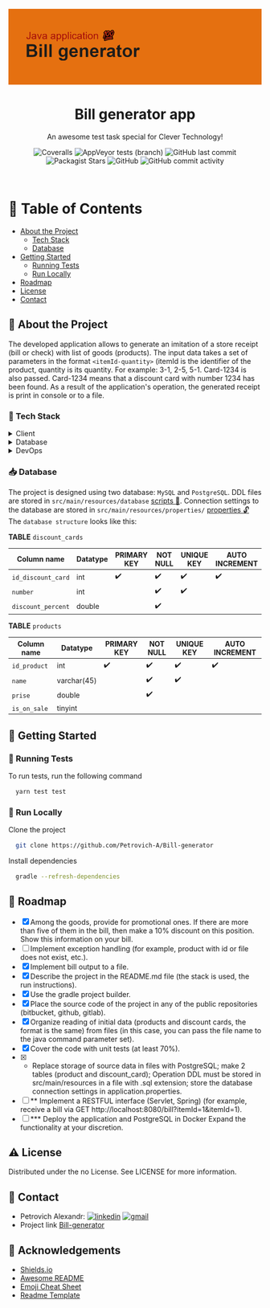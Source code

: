 <div align="center">

<img src="https://github.com/Petrovich-A/Bill-generator/blob/bill_generate/src/main/resources/img/img.png"
alt="logo" width="600" height="auto" />
  <h1>Bill generator app</h1>

  <p>
    An awesome test task special for Clever Technology! 
  </p>


<!-- Badges -->
<p>
<a>
<img alt="Coveralls" src="https://img.shields.io/coverallsCoverage/github/Petrovich-A/Bill-generator">
</a>
<img alt="AppVeyor tests (branch)" src="https://img.shields.io/appveyor/tests/Petrovich-A/Bill-generator/bill_generate">
<a>
<img alt="GitHub last commit" src="https://img.shields.io/github/last-commit/Petrovich-A/Bill-generator">
</a>
<a>
<img alt="Packagist Stars" src="https://img.shields.io/packagist/stars/Petrovich-A/Bill-generator">
</a>
<a>
<img alt="GitHub" src="https://img.shields.io/github/license/Petrovich-A/Bill-generator">
</a>
<a>
<img alt="GitHub commit activity" src="https://img.shields.io/github/commit-activity/m/Petrovich-A/Bill-generator">
</a>
</p>
</div>
<br />

<!-- Table of Contents -->

# :notebook_with_decorative_cover: Table of Contents

- [About the Project](#star2-about-the-project)
    * [Tech Stack](#space_invader-tech-stack)
    * [Database](#inbox_tray-database)
- [Getting Started](#toolbox-getting-started)
    * [Running Tests](#test_tube-running-tests)
    * [Run Locally](#running-run-locally)
- [Roadmap](#compass-roadmap)
- [License](#warning-license)
- [Contact](#handshake-contact)

<!-- About the Project -->

## :star2: About the Project

The developed application allows to generate an imitation of a store receipt (bill or check) with list of goods (products). The input data takes a set of parameters in the format `<itemId-quantity>` (itemId is the identifier of the product, quantity is its quantity. For example: 3-1, 2-5, 5-1. Card-1234 is also passed. Card-1234 means that a discount card with number 1234 has been found. 
As a result of the application's operation, the generated receipt is print in console or to a file.

<!-- TechStack -->

### :space_invader: Tech Stack

<details>
  <summary>Client</summary>
  <ul>
    <li><a href="https://www.jetbrains.com/idea/">IntelliJ IDEA 2022.1.2</a></li>
  </ul>
</details>

<details>
<summary>Database</summary>
  <ul>
    <li><a href="https://www.postgresql.org">PostgreSQL</a></li>
    <li><a href="https://www.mysql.com">MySQL</a></li>
  </ul>
</details>

<details>
<summary>DevOps</summary>
  <ul>
    <li><a href="https://www.docker.com/">Docker</a></li>
  </ul>
</details>

<!-- Database -->

### :inbox_tray: Database
 
The project is designed using two database: `MySQL` and `PostgreSQL`. DDL files are stored in `src/main/resources/database` [scripts :open_file_folder:](https://github.com/Petrovich-A/Bill-generator/tree/master/src/main/resources/database). Connection settings to the database are stored in `src/main/resources/properties/` [properties :unlock:](https://github.com/Petrovich-A/Bill-generator/tree/master/src/main/resources/properties)
The `database structure` looks like this:

**TABLE** `discount_cards`

|  Column name    |   Datatype  |   PRIMARY KEY   |   NOT NULL  |   UNIQUE KEY | AUTO INCREMENT |
|-----|-----|-----|-----|-----|----------------|
|  `id_discount_card`   |   int  |   :heavy_check_mark:  |   :heavy_check_mark:  |  :heavy_check_mark:  |        :heavy_check_mark:        |
|   `number`  |   int  |     |   :heavy_check_mark:  |    :heavy_check_mark: |                |
|   `discount_percent`  |   double  |     |   :heavy_check_mark:  |     |                |

**TABLE** `products`

|   Column name  |  Datatype   |  PRIMARY KEY   |   NOT NULL  |   UNIQUE KEY  |  AUTO INCREMENT   |
|-----|-----|-----|-----|-----|-----|
|   `id_product`  | int   |   :heavy_check_mark:  |  :heavy_check_mark:   |  :heavy_check_mark:   |   :heavy_check_mark:  |
|  `name`   |   varchar(45)   |     |   :heavy_check_mark:  |  :heavy_check_mark:   |     |
|   `prise`  |  double   |     |  :heavy_check_mark:   |     |     |
|  `is_on_sale`   |   tinyint  |     |     |     |     |

<!-- Getting Started -->

## :toolbox: Getting Started

<!-- Running Tests -->

### :test_tube: Running Tests

To run tests, run the following command

```bash
  yarn test test
```

<!-- Run Locally -->

### :running: Run Locally

Clone the project

```bash
  git clone https://github.com/Petrovich-A/Bill-generator
```

Install dependencies

```bash
  gradle --refresh-dependencies
```

<!-- Roadmap -->

## :compass: Roadmap

* [x] Among the goods, provide for promotional ones. If there are more than five of them in the bill, then make a 10% discount on this position. Show this information on your bill.
* [ ] Implement exception handling (for example, product with id or file does not exist, etc.).
* [x] Implement bill output to a file.
* [x] Describe the project in the README.md file (the stack is used, the run instructions).
* [x] Use the gradle project builder.
* [x] Place the source code of the project in any of the public repositories (bitbucket, github, gitlab).
* [x] Organize reading of initial data (products and discount cards, the format is the same) from files (in this case, you can pass the file name to the java command parameter set).
* [x] Cover the code with unit tests (at least 70%).
* [x] * Replace storage of source data in files with PostgreSQL; make 2 tables (product and discount_card); Operation DDL must be stored in src/main/resources in a file with .sql extension; store the database connection settings in application.properties.
* [ ] ** Implement a RESTFUL interface (Servlet, Spring) (for example, receive a bill via GET http://localhost:8080/bill?itemId=1&itemId=1).
* [ ] *** Deploy the application and PostgreSQL in Docker Expand the functionality at your discretion.

<!-- License -->

## :warning: License

Distributed under the no License. See LICENSE for more information.

<!-- Contact -->

## :handshake: Contact

* Petrovich Alexandr: [<img alt="linkedin" width="30px" src="https://img.icons8.com/color/48/null/linkedin.png" />](www.linkedin.com/in/petroviсh-alexаndr)  [<img alt="gmail" width="30px" src="https://img.icons8.com/color-glass/48/null/gmail.png" />](www.linkedin.com/in/petroviсh-alexаndr)
* Project link [Bill-generator](https://github.com/Petrovich-A/Bill-generator)</a>

<!-- Acknowledgments -->

## :gem: Acknowledgements

- [Shields.io](https://shields.io/)
- [Awesome README](https://github.com/matiassingers/awesome-readme)
- [Emoji Cheat Sheet](https://github.com/ikatyang/emoji-cheat-sheet/blob/master/README.md#travel--places)
- [Readme Template](https://github.com/othneildrew/Best-README-Template)